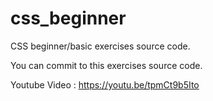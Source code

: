 # css_beginner
CSS beginner/basic exercises source code.

You can commit to this exercises source code.

Youtube Video : https://youtu.be/tpmCt9b5Ito
